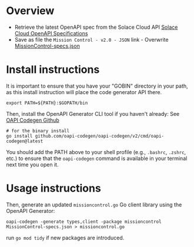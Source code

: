 # Overview

* Retrieve the latest OpenAPI spec from the Solace Cloud API [Solace Cloud OpenAPI Specifications](https://api.solace.dev/cloud/page/openapi-specifications)
* Save as file the `Mission Control - v2.0 - JSON` link - Overwrite [MissionControl-specs.json](./MissionControl-specs.json)

# Install instructions

It is important to ensure that you have your "GOBIN" directory in your path, as this install instruction will place
the code generator API there.

```
export PATH=${PATH}:$GOPATH/bin
```

Then, install the OpenAPI Generator CLI tool if you haven't already:
See [OAPI Codegen Github](https://github.com/oapi-codegen/oapi-codegen)

```shell
# for the binary install
go install github.com/oapi-codegen/oapi-codegen/v2/cmd/oapi-codegen@latest
```

You should add the PATH above to your shell profile (e.g., `.bashrc`, `.zshrc`, etc.) to ensure that the `oapi-codegen`
command is available in your terminal next time you open it.

# Usage instructions

Then, generate an updated `missioncontrol.go` Go client library using the OpenAPI Generator:
```shell
oapi-codegen -generate types,client -package missioncontrol MissionControl-specs.json > missioncontrol.go
```

run `go mod tidy` if new packages are introduced.
